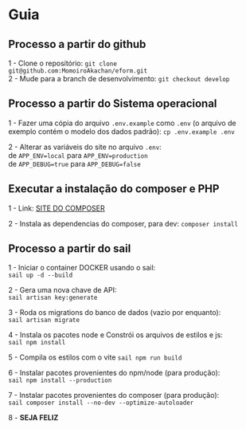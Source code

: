 # Guia

## Processo a partir do github
1 - Clone o repositório: `git clone git@github.com:MomoiroAkachan/eform.git`  
2 - Mude para a branch de desenvolvimento: `git checkout develop`  

## Processo a partir do Sistema operacional
1 - Fazer uma cópia do arquivo `.env.example` como `.env` (o arquivo de exemplo contém o modelo dos dados padrão): `cp .env.example .env`  

2 - Alterar as variáveis do site no arquivo `.env`:  
de `APP_ENV=local` para `APP_ENV=production`  
de `APP_DEBUG=true` para `APP_DEBUG=false`

## Executar a instalação do composer e PHP
1 - Link: [SITE DO COMPOSER](https://getcomposer.org/download/)

2 - Instala as dependencias do composer, para dev: `composer install`

## Processo a partir do sail
1 - Iniciar o container DOCKER usando o sail:  
    `sail up -d --build`

2 - Gera uma nova chave de API:  
    `sail artisan key:generate`

3 - Roda os migrations do banco de dados (vazio por enquanto):  
    `sail artisan migrate`
    
4 - Instala os pacotes node e Constrói os arquivos de estilos e js:  
    `sail npm install`
    
5 - Compila os estilos com o vite
    `sail npm run build`

6 - Instalar pacotes provenientes do npm/node (para produção):  
    `sail npm install --production`

7 - Instalar pacotes provenientes do composer (para produção):  
    `sail composer install --no-dev --optimize-autoloader`

8 - **SEJA FELIZ**
